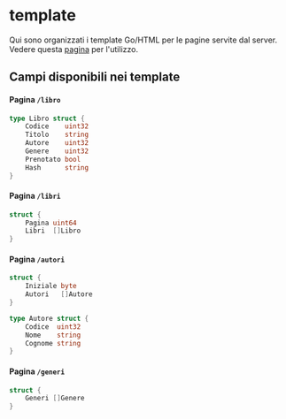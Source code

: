 # template
Qui sono organizzati i template Go/HTML per le pagine servite dal server.
Vedere questa [pagina](https://golang.org/pkg/html/template/) per l'utilizzo.

## Campi disponibili nei template
#### Pagina `/libro`
```go
type Libro struct {
	Codice    uint32
	Titolo    string
	Autore    uint32
	Genere    uint32
	Prenotato bool
	Hash      string
}
```

#### Pagina `/libri`
```go
struct {
	Pagina uint64
	Libri  []Libro
}
```

#### Pagina `/autori`
```go
struct {
	Iniziale byte
	Autori   []Autore
}

type Autore struct {
	Codice  uint32
	Nome    string
	Cognome string
}
```

#### Pagina `/generi`
```go
struct {
	Generi []Genere
}
```
